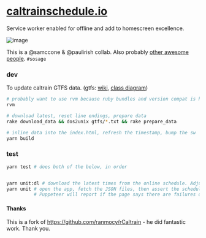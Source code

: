 # [caltrainschedule.io](https://caltrainschedule.io/)

Service worker enabled for offline and add to homescreen excellence.

![image](https://cloud.githubusercontent.com/assets/39191/15494867/a3f2a7c2-2141-11e6-9793-9b38e03aa6cf.png)

This is a @samccone & @paulirish collab. Also probably [other awesome people](https://github.com/paulirish/caltrainschedule.io/graphs/contributors). `#sosage`


### dev

To update caltrain GTFS data. (gtfs: [wiki](https://en.m.wikipedia.org/wiki/General_Transit_Feed_Specification), [class diagram](https://commons.wikimedia.org/wiki/File:GTFS_class_diagram.svg#mw-jump-to-license))
```sh
# probably want to use rvm because ruby bundles and version compat is hard
rvm

# download latest, reset line endings, prepare data
rake download_data && dos2unix gtfs/*.txt && rake prepare_data

# inline data into the index.html, refresh the timestamp, bump the sw
yarn build
```

### test

```sh
yarn test # does both of the below, in order


yarn unit:dl # download the latest times from the online schedule. Adjust the results and save to JSON.
yarn unit # open the app, fetch the JSON files, then assert the schedules are equal clientside.
          # Puppeteer will report if the page says there are failures or not.
```

#### Thanks

This is a fork of https://github.com/ranmocy/rCaltrain - he did fantastic work. Thank you.
